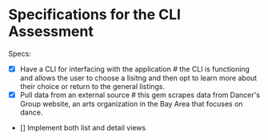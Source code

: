 # Specifications for the CLI Assessment

Specs:
- [x] Have a CLI for interfacing with the application
        # the CLI is functioning and allows the user to choose a lisitng and then opt to learn more about their choice or return to the general listings.
- [x] Pull data from an external source
        # this gem scrapes data from Dancer's Group website, an arts organization in the Bay Area that focuses on dance.
- [] Implement both list and detail views
